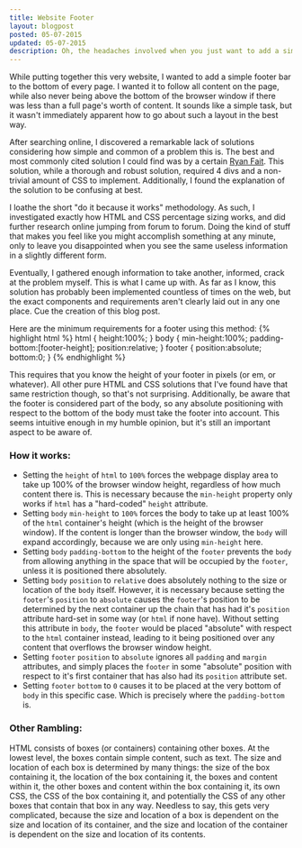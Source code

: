 ```yaml
---
title: Website Footer
layout: blogpost
posted: 05-07-2015
updated: 05-07-2015
description: Oh, the headaches involved when you just want to add a simple footer to a website.
---
```


While putting together this very website, I wanted to add a simple footer bar to the bottom of every page. I wanted it to follow all content on the page, while also never being above the bottom of the browser window if there was less than a full page's worth of content. It sounds like a simple task, but it wasn't immediately apparent how to go about such a layout in the best way.

After searching online, I discovered a remarkable lack of solutions considering how simple and common of a problem this is. The best and most commonly cited solution I could find was by a certain [Ryan Fait](http://ryanfait.com/resources/footer-stick-to-bottom-of-page/). This solution, while a thorough and robust solution, required 4 divs and a non-trivial amount of CSS to implement. Additionally, I found the explanation of the solution to be confusing at best.

I loathe the short "do it because it works" methodology. As such, I investigated exactly how HTML and CSS percentage sizing works, and did further research online jumping from forum to forum. Doing the kind of stuff that makes you feel like you might accomplish something at any minute, only to leave you disappointed when you see the same useless information in a slightly different form.

Eventually, I gathered enough information to take another, informed, crack at the problem myself. This is what I came up with. As far as I know, this solution has probably been implemented countless of times on the web, but the exact components and requirements aren't clearly laid out in any one place. Cue the creation of this blog post.

Here are the minimum requirements for a footer using this method:
{% highlight html %}
html { height:100%; }
body { min-height:100%; padding-bottom:[footer-height]; position:relative; }
footer { position:absolute; bottom:0; }
{% endhighlight %}

This requires that you know the height of your footer in pixels (or em, or whatever). All other pure HTML and CSS solutions that I've found have that same restriction though, so that's not surprising.
Additionally, be aware that the footer is considered part of the body, so any absolute positioning with respect to the bottom of the body must take the footer into account. This seems intuitive enough in my humble opinion, but it's still an important aspect to be aware of.

### How it works:
  * Setting the `height` of `html` to `100%` forces the webpage display area to take up 100% of the browser window height, regardless of how much content there is. This is necessary because the `min-height` property only works if `html` has a "hard-coded" `height` attribute.
  * Setting `body` `min-height` to `100%` forces the body to take up at least 100% of the `html` container's height (which is the height of the browser window). If the content is longer than the browser window, the `body` will expand accordingly, because we are only using `min-height` here.
  * Setting `body` `padding-bottom` to the height of the `footer` prevents the `body` from allowing anything in the space that will be occupied by the `footer`, unless it is positioned there absolutely.
  * Setting `body` `position` to `relative` does absolutely nothing to the size or location of the `body` itself. However, it is necessary because setting the `footer`'s `position` to `absolute` causes the `footer`'s position to be determined by the next container up the chain that has had it's `position` attribute hard-set in some way (or `html` if none have). Without setting this attribute in `body`, the `footer` would be placed "absolute" with respect to the `html` container instead, leading to it being positioned over any content that overflows the browser window height.
  * Setting `footer` `position` to `absolute` ignores all `padding` and `margin` attributes, and simply places the `footer` in some "absolute" position with respect to it's first container that has also had its `position` attribute set.
  * Setting `footer` `bottom` to `0` causes it to be placed at the very bottom of `body` in this specific case. Which is precisely where the `padding-bottom` is.

### Other Rambling:

HTML consists of boxes (or containers) containing other boxes. At the lowest level, the boxes contain simple content, such as text. The size and location of each box is determined by many things: the size of the box containing it, the location of the box containing it, the boxes and content within it, the other boxes and content within the box containing it, its own CSS, the CSS of the box containing it, and potentially the CSS of any other boxes that contain that box in any way. Needless to say, this gets very complicated, because the size and location of a box is dependent on the size and location of its container, and the size and location of the container is dependent on the size and location of its contents.
